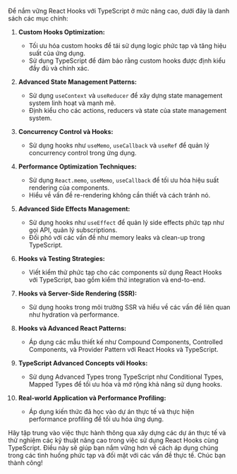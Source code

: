 Để nắm vững React Hooks với TypeScript ở mức nâng cao, dưới đây là danh sách các mục chính:

1. **Custom Hooks Optimization:**

   - Tối ưu hóa custom hooks để tái sử dụng logic phức tạp và tăng hiệu suất của ứng dụng.
   - Sử dụng TypeScript để đảm bảo rằng custom hooks được định kiểu đầy đủ và chính xác.

2. **Advanced State Management Patterns:**

   - Sử dụng `useContext` và `useReducer` để xây dựng state management system linh hoạt và mạnh mẽ.
   - Định kiểu cho các actions, reducers và state của state management system.

3. **Concurrency Control và Hooks:**

   - Sử dụng hooks như `useMemo`, `useCallback` và `useRef` để quản lý concurrency control trong ứng dụng.

4. **Performance Optimization Techniques:**

   - Sử dụng `React.memo`, `useMemo`, `useCallback` để tối ưu hóa hiệu suất rendering của components.
   - Hiểu về vấn đề re-rendering không cần thiết và cách tránh nó.

5. **Advanced Side Effects Management:**

   - Sử dụng hooks như `useEffect` để quản lý side effects phức tạp như gọi API, quản lý subscriptions.
   - Đối phó với các vấn đề như memory leaks và clean-up trong TypeScript.

6. **Hooks và Testing Strategies:**

   - Viết kiểm thử phức tạp cho các components sử dụng React Hooks với TypeScript, bao gồm kiểm thử integration và end-to-end.

7. **Hooks và Server-Side Rendering (SSR):**

   - Sử dụng hooks trong môi trường SSR và hiểu về các vấn đề liên quan như hydration và performance.

8. **Hooks và Advanced React Patterns:**

   - Áp dụng các mẫu thiết kế như Compound Components, Controlled Components, và Provider Pattern với React Hooks và TypeScript.

9. **TypeScript Advanced Concepts với Hooks:**

   - Sử dụng Advanced Types trong TypeScript như Conditional Types, Mapped Types để tối ưu hóa và mở rộng khả năng sử dụng hooks.

10. **Real-world Application và Performance Profiling:**
    - Áp dụng kiến thức đã học vào dự án thực tế và thực hiện performance profiling để tối ưu hóa ứng dụng.

Hãy tập trung vào việc thực hành thông qua xây dựng các dự án thực tế và thử nghiệm các kỹ thuật nâng cao trong việc sử dụng React Hooks cùng TypeScript. Điều này sẽ giúp bạn nắm vững hơn về cách áp dụng chúng trong các tình huống phức tạp và đối mặt với các vấn đề thực tế. Chúc bạn thành công!
